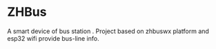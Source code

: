 # ZHBus
A smart device of bus station . Project based on  zhbuswx platform and esp32 wifi provide bus-line info.

